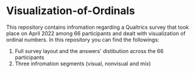 # Visualization-of-Ordinals
This repository contains infromation regarding a Qualtrics survey that took place on April 2022 among 66 participants and dealt with visualization of ordinal numbers.
In this repository you can find the followings:
1. Full survey layout and the answers' distibution across the 66 participants 
2. Three infromation segments (visual, nonvisual and mix)
